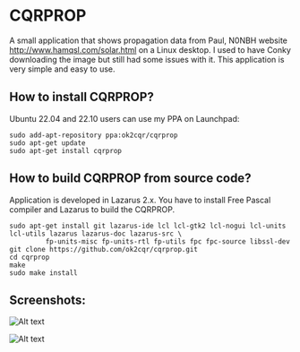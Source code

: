 # CQRPROP

A small application that shows propagation data from Paul, N0NBH website http://www.hamqsl.com/solar.html on a Linux desktop. I used to have Conky downloading the image but still had some issues with it. This application is very simple and easy to use.

How to install CQRPROP?
------------------------

Ubuntu 22.04 and 22.10 users can use my PPA on Launchpad:

```
sudo add-apt-repository ppa:ok2cqr/cqrprop
sudo apt-get update
sudo apt-get install cqrprop
```

How to build CQRPROP from source code?
---------------------------------------

Application is developed in Lazarus 2.x. You have to install Free Pascal compiler and Lazarus to build the CQRPROP.

```
sudo apt-get install git lazarus-ide lcl lcl-gtk2 lcl-nogui lcl-units lcl-utils lazarus lazarus-doc lazarus-src \
         fp-units-misc fp-units-rtl fp-utils fpc fpc-source libssl-dev
git clone https://github.com/ok2cqr/cqrprop.git
cd cqrprop
make 
sudo make install 
```


Screenshots:
------------

![Alt text](http://www.ok2cqr.com/linux/images/cqrprop/cqrprop.png "Main window")

![Alt text](http://www.ok2cqr.com/linux/images/cqrprop/cqrprop_options.png "Options window")

